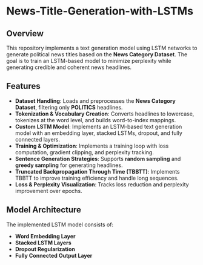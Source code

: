 # News-Title-Generation-with-LSTMs

## Overview
This repository implements a text generation model using LSTM networks to generate political news titles based on the **News Category Dataset**. The goal is to train an LSTM-based model to minimize perplexity while generating credible and coherent news headlines.

## Features

- **Dataset Handling**: Loads and preprocesses the **News Category Dataset**, filtering only **POLITICS** headlines.
- **Tokenization & Vocabulary Creation**: Converts headlines to lowercase, tokenizes at the word level, and builds word-to-index mappings.
- **Custom LSTM Model**: Implements an LSTM-based text generation model with an embedding layer, stacked LSTMs, dropout, and fully connected layers.
- **Training & Optimization**: Implements a training loop with loss computation, gradient clipping, and perplexity tracking.
- **Sentence Generation Strategies**: Supports **random sampling** and **greedy sampling** for generating headlines.
- **Truncated Backpropagation Through Time (TBBTT)**: Implements TBBTT to improve training efficiency and handle long sequences.
- **Loss & Perplexity Visualization**: Tracks loss reduction and perplexity improvement over epochs.



##  Model Architecture

The implemented LSTM model consists of:

- **Word Embedding Layer**
- **Stacked LSTM Layers**
- **Dropout Regularization**
- **Fully Connected Output Layer**


